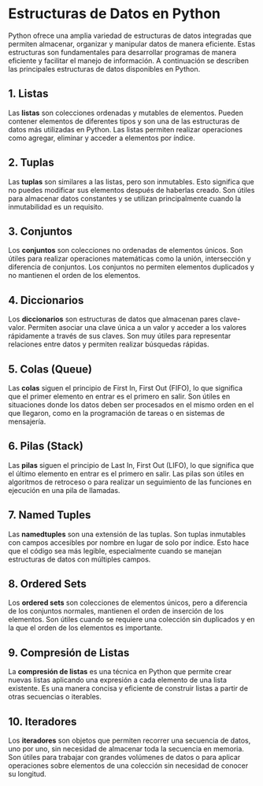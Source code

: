 # Estructuras de Datos en Python

Python ofrece una amplia variedad de estructuras de datos integradas que permiten almacenar, organizar y manipular datos de manera eficiente. Estas estructuras son fundamentales para desarrollar programas de manera eficiente y facilitar el manejo de información. A continuación se describen las principales estructuras de datos disponibles en Python.

## 1. **Listas**

Las **listas** son colecciones ordenadas y mutables de elementos. Pueden contener elementos de diferentes tipos y son una de las estructuras de datos más utilizadas en Python. Las listas permiten realizar operaciones como agregar, eliminar y acceder a elementos por índice.

## 2. **Tuplas**

Las **tuplas** son similares a las listas, pero son inmutables. Esto significa que no puedes modificar sus elementos después de haberlas creado. Son útiles para almacenar datos constantes y se utilizan principalmente cuando la inmutabilidad es un requisito.

## 3. **Conjuntos**

Los **conjuntos** son colecciones no ordenadas de elementos únicos. Son útiles para realizar operaciones matemáticas como la unión, intersección y diferencia de conjuntos. Los conjuntos no permiten elementos duplicados y no mantienen el orden de los elementos.

## 4. **Diccionarios**

Los **diccionarios** son estructuras de datos que almacenan pares clave-valor. Permiten asociar una clave única a un valor y acceder a los valores rápidamente a través de sus claves. Son muy útiles para representar relaciones entre datos y permiten realizar búsquedas rápidas.

## 5. **Colas (Queue)**

Las **colas** siguen el principio de First In, First Out (FIFO), lo que significa que el primer elemento en entrar es el primero en salir. Son útiles en situaciones donde los datos deben ser procesados en el mismo orden en el que llegaron, como en la programación de tareas o en sistemas de mensajería.

## 6. **Pilas (Stack)**

Las **pilas** siguen el principio de Last In, First Out (LIFO), lo que significa que el último elemento en entrar es el primero en salir. Las pilas son útiles en algoritmos de retroceso o para realizar un seguimiento de las funciones en ejecución en una pila de llamadas.

## 7. **Named Tuples**

Las **namedtuples** son una extensión de las tuplas. Son tuplas inmutables con campos accesibles por nombre en lugar de solo por índice. Esto hace que el código sea más legible, especialmente cuando se manejan estructuras de datos con múltiples campos.

## 8. **Ordered Sets**

Los **ordered sets** son colecciones de elementos únicos, pero a diferencia de los conjuntos normales, mantienen el orden de inserción de los elementos. Son útiles cuando se requiere una colección sin duplicados y en la que el orden de los elementos es importante.

## 9. **Compresión de Listas**

La **compresión de listas** es una técnica en Python que permite crear nuevas listas aplicando una expresión a cada elemento de una lista existente. Es una manera concisa y eficiente de construir listas a partir de otras secuencias o iterables.

## 10. **Iteradores**

Los **iteradores** son objetos que permiten recorrer una secuencia de datos, uno por uno, sin necesidad de almacenar toda la secuencia en memoria. Son útiles para trabajar con grandes volúmenes de datos o para aplicar operaciones sobre elementos de una colección sin necesidad de conocer su longitud.
